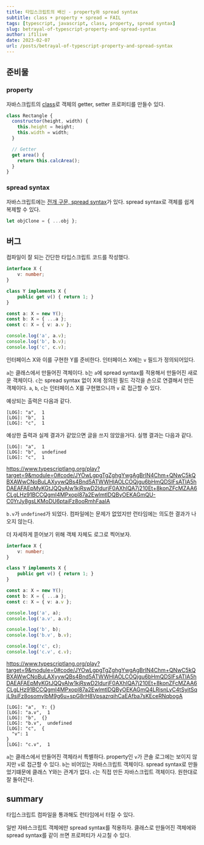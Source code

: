 ```yaml
---
title: 타입스크립트의 배신 - property와 spread syntax
subtitle: class + property + spread = FAIL
tags: [typescript, javascript, class, property, spread syntax]
slug: betrayal-of-typescript-property-and-spread-syntax
author: if1live
date: 2023-02-07
url: /posts/betrayal-of-typescript-property-and-spread-syntax
---
```


## 준비물

### property
자바스크립트의 [class][mdn-class]로 객체의 getter, setter 프로퍼티를 만들수 있다.

```js
class Rectangle {
  constructor(height, width) {
    this.height = height;
    this.width = width;
  }

  // Getter
  get area() {
    return this.calcArea();
  }
}
```

### spread syntax

자바스크립트에는 [전개 구문, spread syntax][mdn-spread-syntax]가 있다.
spread syntax로 객체를 쉽게 복제할 수 있다.

```js
let objClone = { ...obj };
```

## 버그

컴파일이 잘 되는 간단한 타입스크립트 코드를 작성했다.

```ts
interface X {
    v: number;
}

class Y implements X {
    public get v() { return 1; }
}

const a: X = new Y();
const b: X = { ...a };
const c: X = { v: a.v };

console.log('a', a.v);
console.log('b', b.v);
console.log('c', c.v);
```

인터페이스 X와 이를 구현한 Y를 준비한다.
인터페이스 X에는 `v` 필드가 정의되어있다.

`a`는 클래스에서 만들어진 객체이다.
`b`는 `a`에 spread syntax를 적용해서 만들어진 새로운 객체이다.
`c`는 spread syntax 없이 X에 정의된 필드 각각을 손으로 연결해서 만든 객체이다.
`a`, `b`, `c`는 인터페이스 X를 구현했으니까 `v` 로 접근할 수 있다.

예상되는 출력은 다음과 같다.

```
[LOG]: "a",  1 
[LOG]: "b",  1
[LOG]: "c",  1 
```

예상한 출력과 실제 결과가 같았으면 글을 쓰지 않았을거다.
실행 결과는 다음과 같다.

```
[LOG]: "a",  1 
[LOG]: "b",  undefined 
[LOG]: "c",  1 
```

https://www.typescriptlang.org/play?target=9&module=0#code/JYOwLgpgTgZghgYwgAgBrIN4Chm+QNwC5kQBXAWwCNoBuLAXyywQBs4Bnd5ATWWHIAOLCOQjgu6bHmQDSlFsATIA5hDAEAFAEpMyKGtJQQyAIw1kjRswD2IdurjF0AXhIQA7j210Et+8konZFcMZAA6CLgLHz91BCCQgmI4MPxopl87a2EwlmtlDQByOEKAGmQU-C0YrJy8gsLKMoDU6ptaiFz8ooRmhFaaIA

`b.v`가 `undefined`가 되었다.
컴파일에는 문제가 없었지만 런타임에는 의도한 결과가 나오지 않는다.

더 자세하게 뜯어보기 위해 객체 자체도 로그로 찍어보자.

```ts
interface X {
    v: number;
}

class Y implements X {
    public get v() { return 1; }
}

const a: X = new Y();
const b: X = { ...a };
const c: X = { v: a.v };

console.log('a', a);
console.log('a.v', a.v);

console.log('b', b);
console.log('b.v', b.v);

console.log('c', c);
console.log('c.v', c.v);
```

https://www.typescriptlang.org/play?target=9&module=0#code/JYOwLgpgTgZghgYwgAgBrIN4Chm+QNwC5kQBXAWwCNoBuLAXyywQBs4Bnd5ATWWHIAOLCOQjgu6bHmQDSlFsATIA5hDAEAFAEpMyKGtJQQyAIw1kjRswD2IdurjF0AXhIQA7j210Et+8konZFcMZAA6CLgLHz91BCCQgmI4MPxopl87a2EwlmtlDQByOEKAGmQ4LRisnLyC4tSyitSqjL9siFz8osomylbM9g6u+spG8rH8VpsazrqihCaEAfba7sKEceRNqbogA

```
[LOG]: "a",  Y: {} 
[LOG]: "a.v",  1 
[LOG]: "b",  {} 
[LOG]: "b.v",  undefined 
[LOG]: "c",  {
  "v": 1
} 
[LOG]: "c.v",  1
```

`a`는 클래스에서 만들어진 객체라서 특별하다. property인 `v`가 콘솔 로그에는 보이지 않지만 `v`로 접근할 수 있다.
`b`는 비어있는 자바스크립트 객체이다. spread syntax로 만들었기떄문에 클래스 Y와는 관계가 없다.
`c`는 직접 만든 자바스크립트 객체이다. 원한대로 잘 돌아간다.

## summary

타입스크립트 컴파일을 통과해도 런타임에서 터질 수 있다.

일반 자바스크립트 객체에만 spread syntax를 적용하자.
클래스로 만들어진 객체에와 spread syntax를 같이 쓰면 프로퍼티가 사고칠 수 있다.

[mdn-spread-syntax]: https://developer.mozilla.org/ko/docs/Web/JavaScript/Reference/Operators/Spread_syntax

[mdn-class]: https://developer.mozilla.org/ko/docs/Web/JavaScript/Reference/Classes#%ED%94%84%EB%A1%9C%ED%86%A0%ED%83%80%EC%9E%85_%EB%A9%94%EC%84%9C%EB%93%9C
